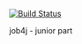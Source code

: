 [![Build Status](https://travis-ci.org/iudini/job4j_design.svg?branch=master)](https://travis-ci.org/iudini/job4j_design)

job4j - junior part